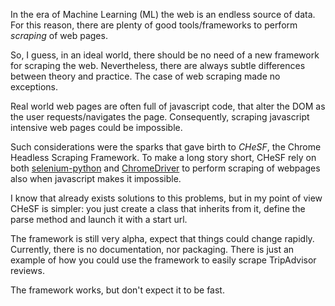 In the era of Machine Learning (ML) the web is an endless source of
data. For this reason, there are plenty of good tools/frameworks to
perform _scraping_ of web pages.

So, I guess, in an ideal world, there should be no need of a new
framework for scraping the web. Nevertheless, there are always subtle
differences between theory and practice. The case of web scraping made
no exceptions.

Real world web pages are often full of javascript code, that alter the
DOM as the user requests/navigates the page. Consequently, scraping
javascript intensive web pages could be impossible.

Such considerations were the sparks that gave birth to *CHeSF*, the
Chrome Headless Scraping Framework. To make a long story short, CHeSF
rely on both
[selenium-python](https://github.com/baijum/selenium-python) and
[ChromeDriver](https://sites.google.com/a/chromium.org/chromedriver/)
to perform scraping of webpages also when javascript makes it
impossible.

I know that already exists solutions to this problems, but in my point
of view CHeSF is simpler: you just create a class that inherits from
it, define the parse method and launch it with a start url.

The framework is still very alpha, expect that things could change
rapidly. Currently, there is no documentation, nor packaging. There is
just an example of how you could use the framework to easily scrape
TripAdvisor reviews.

The framework works, but don't expect it to be fast.



